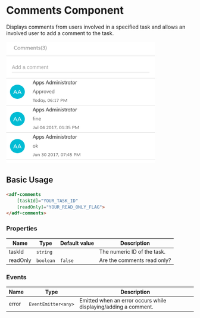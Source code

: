 # Comments Component

Displays comments from users involved in a specified task and allows an involved user to add a comment to the task.

![adf-comments](docassets/images/adf-comments.png)

## Basic Usage

```html
<adf-comments
    [taskId]="YOUR_TASK_ID"
    [readOnly]="YOUR_READ_ONLY_FLAG">
</adf-comments>
```

### Properties

| Name | Type | Default value | Description |
| ---- | ---- | ------------- | ----------- |
| taskId | `string` |  | The numeric ID of the task.  |
| readOnly | `boolean` | `false` | Are the comments read only?  |

### Events

| Name | Type | Description |
| ---- | ---- | ----------- |
| error | `EventEmitter<any>` | Emitted when an error occurs while displaying/adding a comment. |
